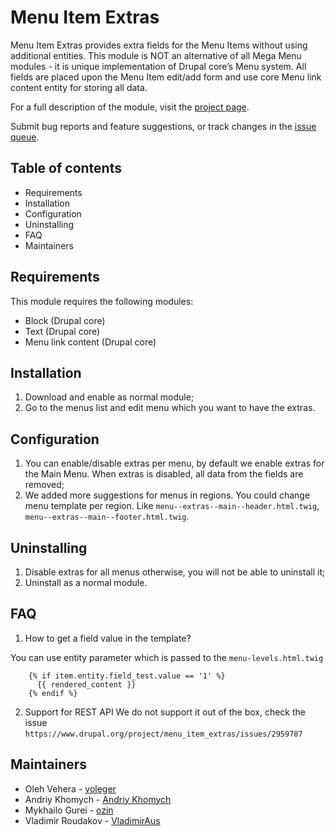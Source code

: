 # Menu Item Extras

Menu Item Extras provides extra fields for the Menu Items without
using additional entities. This module is NOT an alternative of all
Mega Menu modules - it is unique implementation of Drupal core’s
Menu system.
All fields are placed upon the Menu Item edit/add form and use core
Menu link content entity for storing all data.

For a full description of the module, visit the
[project page](https://www.drupal.org/project/menu_item_extras).

Submit bug reports and feature suggestions, or track changes in the
[issue queue](https://www.drupal.org/project/issues/menu_item_extras).


## Table of contents

- Requirements
- Installation
- Configuration
- Uninstalling
- FAQ
- Maintainers


## Requirements

This module requires the following modules:

- Block (Drupal core)
- Text (Drupal core)
- Menu link content (Drupal core)


## Installation

1. Download and enable as normal module;
2. Go to the menus list and edit menu which you want to have the extras.


## Configuration

1. You can enable/disable extras per menu, by default we enable extras for
   the Main Menu.
   When extras is disabled, all data from the fields are removed;
2. We added more suggestions for menus in regions. You could change menu
   template per region. Like `menu--extras--main--header.html.twig`,
  `menu--extras--main--footer.html.twig`.


## Uninstalling

1. Disable extras for all menus otherwise, you will not be able to uninstall it;
2. Uninstall as a normal module.


## FAQ

1. How to get a field value in the template?

 You can use entity parameter which is passed to the `menu-levels.html.twig`
```
    {% if item.entity.field_test.value == '1' %}
      {{ rendered_content }}
    {% endif %}
```

2. Support for REST API
We do not support it out of the box, check the issue
`https://www.drupal.org/project/menu_item_extras/issues/2959787`


## Maintainers

- Oleh Vehera - [voleger](https://www.drupal.org/u/voleger)
- Andriy Khomych - [Andriy Khomych](https://www.drupal.org/u/andriy-khomych)
- Mykhailo Gurei - [ozin](https://www.drupal.org/u/ozin)
- Vladimir Roudakov - [VladimirAus](https://www.drupal.org/u/vladimiraus)
